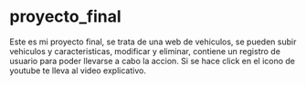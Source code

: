 # proyecto_final
Este es mi proyecto final, se trata de una web de vehiculos, se pueden subir vehiculos y caracteristicas, modificar y eliminar, contiene un registro de usuario para poder llevarse a cabo la accion. Si se hace click en el icono de youtube te lleva al video explicativo.
